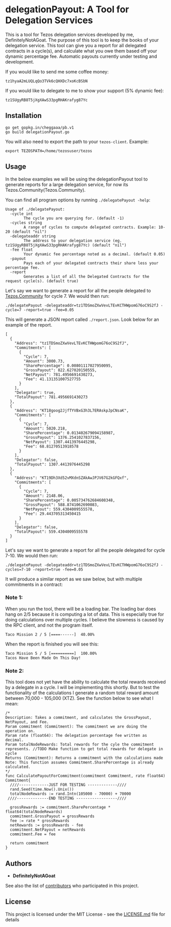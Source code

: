 # delegationPayout: A Tool for Delegation Services

This is a tool for Tezos delegation services developed by me, DefinitelyNotAGoat. The purpose of this tool is to keep the books of your delegation service. This tool can give you a report for all delegated contracts in a cycle(s), and calculate what you owe them based off your dynamic percentage fee. Automatic payouts currently under testing and development.

If you would like to send me some coffee money:
```
tz1hyaA2mLUQLqQo3TVk6cQHXDc7xoKcBSbN
```

If you would like to delegate to me to show your support (5% dynamic fee):
```
tz1SUgyRB8T5jXgXAwS33pgRHAKrafyg87Yc
```

## Installation
```
go get gopkg.in/cheggaaa/pb.v1
go build delegationPayout.go
```

You will also need to export the path to your `tezos-client`. Example:

```
export TEZOSPATH=/home/tezosuser/tezos
```

## Usage
In the below examples we will be using the delegationPayout tool to generate reports for a large delegation service, for now its Tezos.Community(Tezos.Community).

You can find all program options by running `./delegatePayout -help`:
```
Usage of ./delegatePayout:
  -cycle int
    	The cycle you are querying for. (default -1)
  -cycles string
    	A range of cycles to compute delegated contracts. Example: 10-20 (default "nil")
  -delegateaddr string
    	The address to your delegation service (eg. tz1SUgyRB8T5jXgXAwS33pgRHAKrafyg87Yc) (default "nil")
  -fee float
    	Your dynamic fee percentage noted as a decimal. (default 0.05)
  -payout
    	Pays each of your delegated contracts their share less your percentage fee.
  -report
    	Generates a list of all the Delegated Contracts for the request cycle(s). (default true)
```

Let's say we want to generate a report for all the people delegated to [Tezos.Community](https://www.tezos.community/) for cycle 7. We would then run:
```
./delegatePayout -delegateaddr=tz1TDSmoZXwVevLTEvKCTHWpomG76oC9S2fJ -cycle=7 -report=true -fee=0.05
```
This will generate a JSON report called `./report.json`. Look below for an example of the report.
```
[
  {
    "Address": "tz1TDSmoZXwVevLTEvKCTHWpomG76oC9S2fJ",
    "Commitments": [
      {
        "Cycle": 7,
        "Amount": 3000.73,
        "SharePercentage": 0.00801117027950095,
        "GrossPayout": 822.627020150555,
        "NetPayout": 781.4956691430273,
        "Fee": 41.131351007527755
      }
    ],
    "Delegator": true,
    "TotalPayout": 781.4956691430273
  },
  {
    "Address": "KT18goog2JjfTYVBxG3h3L7ERAskpJpCNsaK",
    "Commitments": [
      {
        "Cycle": 7,
        "Amount": 5020.218,
        "SharePercentage": 0.013402679094158987,
        "GrossPayout": 1376.2541027837156,
        "NetPayout": 1307.4413976445298,
        "Fee": 68.81270513918578
      }
    ],
    "Delegator": false,
    "TotalPayout": 1307.4413976445298
  },
  {
    "Address": "KT19Dh3Xd52vMXdnSZAkAwJPJV67G2kGFQxf",
    "Commitments": [
      {
        "Cycle": 7,
        "Amount": 2148.06,
        "SharePercentage": 0.005734762684608348,
        "GrossPayout": 588.8741062690083,
        "NetPayout": 559.4304009555578,
        "Fee": 29.443705313450415
      }
    ],
    "Delegator": false,
    "TotalPayout": 559.4304009555578
  }
]
```

Let's say we want to generate a report for all the people delegated for cycle 7-10. We would then run:
```
./delegatePayout -delegateaddr=tz1TDSmoZXwVevLTEvKCTHWpomG76oC9S2fJ -cycles=7-10 -report=true -fee=0.05
```

It will produce a similar report as we saw below, but with multiple commitments in a contract:



### Note 1:
When you run the tool, there will be a loading bar. The loading bar does hang on 2/5 because it is computing a lot of data. This is especially true for doing calculations over multiple cycles. I believe the slowness is caused by the RPC client, and not the program itself.

```
Taco Mission 2 / 5 [====------]  40.00%
```

When the report is finished you will see this:

```
Taco Mission 5 / 5 [==========]  100.00%
Tacos Have Been Made On This Day!
```

### Note 2:
This tool does not yet have the ability to calculate the total rewards received by a delegate in a cycle. I will be implementing this shortly. But to test the functionality of the calculations I generate a random total reward amount between 70,000 - 105,000 (XTZ). See the function below to see what I mean:


```
/*
Description: Takes a commitment, and calculates the GrossPayout, NetPayout, and Fee.
Param commitment (Commitment): The commitment we are doing the operation on.
Param rate (float64): The delegation percentage fee written as decimal.
Param totalNodeRewards: Total rewards for the cyle the commitment represents. //TODO Make function to get total rewards for delegate in cycle
Returns (Commitment): Returns a commitment with the calculations made
Note: This function assumes Commitment.SharePercentage is already calculated.
*/
func CalculatePayoutForCommitment(commitment Commitment, rate float64) Commitment{
  ////-------------JUST FOR TESTING -------------////
  rand.Seed(time.Now().Unix())
  totalNodeRewards := rand.Intn(105000 - 70000) + 70000
 ////--------------END TESTING ------------------////

  grossRewards := commitment.SharePercentage * float64(totalNodeRewards)
  commitment.GrossPayout = grossRewards
  fee := rate * grossRewards
  netRewards := grossRewards - fee
  commitment.NetPayout = netRewards
  commitment.Fee = fee

  return commitment
}
```


## Authors

* **DefinitelyNotAGoat**

See also the list of [contributors](https://github.com/DefinitelyNotAGoat/goTezos/graphs/contributors) who participated in this project.

## License

This project is licensed under the MIT License - see the [LICENSE.md](LICENSE.md) file for details
